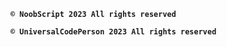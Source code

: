 **`©️ NoobScript 2023 All rights reserved`**

**`©️ UniversalCodePerson 2023 All rights reserved`**

